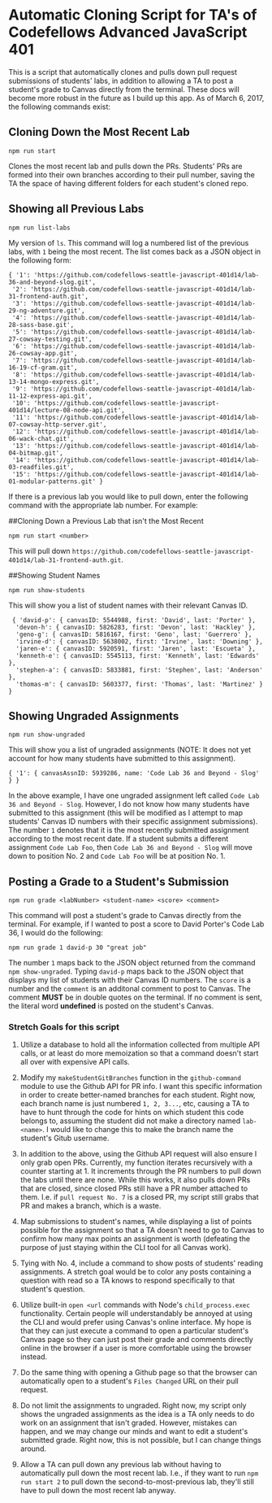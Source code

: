 # Automatic Cloning Script for TA's of Codefellows Advanced JavaScript 401

This is a script that automatically clones and pulls down pull request submissions of students' labs, in addition to allowing a TA to post a student's grade to Canvas directly from the terminal. These docs will become more robust in the future as I build up this app. As of March 6, 2017, the following commands exist:


## Cloning Down the Most Recent Lab
```
npm run start
```

Clones the most recent lab and pulls down the PRs. Students' PRs are formed into their own branches according to their pull number, saving the TA the space of having different folders for each student's cloned repo.


## Showing all Previous Labs
```
npm run list-labs
```

My version of ``ls``. This command will log a numbered list of the previous labs, with ``1`` being the most recent. The list comes back as a JSON object in the following form:

```
{ '1': 'https://github.com/codefellows-seattle-javascript-401d14/lab-36-and-beyond-slog.git',
 '2': 'https://github.com/codefellows-seattle-javascript-401d14/lab-31-frontend-auth.git',
 '3': 'https://github.com/codefellows-seattle-javascript-401d14/lab-29-ng-adventure.git',
 '4': 'https://github.com/codefellows-seattle-javascript-401d14/lab-28-sass-base.git',
 '5': 'https://github.com/codefellows-seattle-javascript-401d14/lab-27-cowsay-testing.git',
 '6': 'https://github.com/codefellows-seattle-javascript-401d14/lab-26-cowsay-app.git',
 '7': 'https://github.com/codefellows-seattle-javascript-401d14/lab-16-19-cf-gram.git',
 '8': 'https://github.com/codefellows-seattle-javascript-401d14/lab-13-14-mongo-express.git',
 '9': 'https://github.com/codefellows-seattle-javascript-401d14/lab-11-12-express-api.git',
 '10': 'https://github.com/codefellows-seattle-javascript-401d14/lecture-08-node-api.git',
 '11': 'https://github.com/codefellows-seattle-javascript-401d14/lab-07-cowsay-http-server.git',
 '12': 'https://github.com/codefellows-seattle-javascript-401d14/lab-06-wack-chat.git',
 '13': 'https://github.com/codefellows-seattle-javascript-401d14/lab-04-bitmap.git',
 '14': 'https://github.com/codefellows-seattle-javascript-401d14/lab-03-readfiles.git',
 '15': 'https://github.com/codefellows-seattle-javascript-401d14/lab-01-modular-patterns.git' }
 ```

 If there is a previous lab you would like to pull down, enter the following command with the appropriate lab number. For example:


##Cloning Down a Previous Lab that isn't the Most Recent
 ```
 npm run start <number>
 ```

This will pull down ``https://github.com/codefellows-seattle-javascript-401d14/lab-31-frontend-auth.git``.


##Showing Student Names
```
npm run show-students
```
This will show you a list of student names with their relevant Canvas ID.

```
 { 'david-p': { canvasID: 5544988, first: 'David', last: 'Porter' },
  'devon-h': { canvasID: 5826283, first: 'Devon', last: 'Hackley' },
  'geno-g': { canvasID: 5816167, first: 'Geno', last: 'Guerrero' },
  'irvine-d': { canvasID: 5638002, first: 'Irvine', last: 'Downing' },
  'jaren-e': { canvasID: 5920591, first: 'Jaren', last: 'Escueta' },
  'kenneth-e': { canvasID: 5545113, first: 'Kenneth', last: 'Edwards' },
  'stephen-a': { canvasID: 5833881, first: 'Stephen', last: 'Anderson' },
  'thomas-m': { canvasID: 5603377, first: 'Thomas', last: 'Martinez' } }
```

## Showing Ungraded Assignments
```
npm run show-ungraded
```
This will show you a list of ungraded assignments (NOTE: It does not yet account for how many students have submitted to this assignment). 

```
{ '1': { canvasAssnID: 5939286, name: 'Code Lab 36 and Beyond - Slog' } }
```
In the above example, I have one ungraded assignment left called ``Code Lab 36 and Beyond - Slog``. However, I do not know how many students have submitted to this assignment (this will be modified as I attempt to map students' Canvas ID numbers with their specific assignment submissions). The number ``1`` denotes that it is the most recently submitted assignment according to the most recent date. If a student submits a different assignment ``Code Lab Foo``, then ``Code Lab 36 and Beyond - Slog`` will move down to position No. 2 and ``Code Lab Foo`` will be at position No. 1. 


## Posting a Grade to a Student's Submission
```
npm run grade <labNumber> <student-name> <score> <comment>
```

This command will post a student's grade to Canvas directly from the terminal. For example, if I wanted to post a score to David Porter's Code Lab 36, I would do the following:

```
npm run grade 1 david-p 30 "great job"
```

The number ``1`` maps back to the JSON object returned from the command ``npm show-ungraded``. Typing ``david-p`` maps back to the JSON object that displays my list of students with their Canvas ID numbers. The ``score`` is a number and the ``comment`` is an additonal comment to post to Canvas. The comment **MUST** be in double quotes on the terminal. If no comment is sent, the literal word **undefined** is posted on the student's Canvas. 


### Stretch Goals for this script

1. Utilize a database to hold all the information collected from multiple API calls, or at least do more memoization so that a command doesn't start all over with expensive API calls. 

2. Modify  my ``makeStudentGitBranches`` function in the ``github-command`` module to use the Github API for PR info. I want this specific information in order to create better-named branches for each student. Right now, each branch name is just numbered `1, 2, 3...`, etc, causing a TA to have to hunt through the code for hints on which student this code belongs to, assuming the student did not make a directory named ``lab-<name>``. I would like to change this to make the branch name the student's Gitub username.

3. In addition to the above, using the Github API request will also ensure I only grab open PRs. Currently, my function iterates recursively with a counter starting at 1. It increments through the PR numbers to pull down the labs until there are none. While this works, it also pulls down PRs that are closed, since closed PRs still have a PR number attached to them. I.e. if ``pull request No. 7`` is a closed PR, my script still grabs that PR and makes a branch, which is a waste.

4. Map submissions to student's names, while displaying a list of points possible for the assignment so that a TA doesn't need to go to Canvas to confirm how many max points an assignment is worth (defeating the purpose of just staying within the CLI tool for all Canvas work).

5. Tying with No. 4, include a command to show posts of students' reading assignments. A stretch goal would be to color any posts containing a question with read so a TA knows to respond specifically to that student's question. 

6. Utilize built-in ``open <url`` commands with Node's ``child_process.exec`` functionality. Certain people will understandably be annoyed at using the CLI and would prefer using Canvas's online interface. My hope is that they can just execute a command to open a particular student's Canvas page so they can just post their grade and comments directly online in the browser if a user is more comfortable using the browser instead.

7. Do the same thing with opening a Github page so that the browser can automatically open to a student's ``Files Changed`` URL on their pull request. 

8. Do not limit the assignments to ungraded. Right now, my script only shows the ungraded assignments as the idea is a TA only needs to do work on an assignment that isn't graded. However, mistakes can happen, and we may change our minds and want to edit a student's submitted grade. Right now, this is not possible, but I can change things around. 

9. Allow a TA can pull down any previous lab without having to automatically pull down the most recent lab. I.e., if they want to run ``npm run start 2`` to pull down the second-to-most-previous lab, they'll still have to pull down the most recent lab anyway. 
